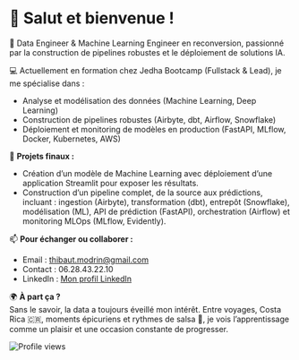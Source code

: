 # 👋 Salut et bienvenue !

🎯 Data Engineer & Machine Learning Engineer en reconversion, passionné par la construction de pipelines robustes et le déploiement de solutions IA.

💻 Actuellement en formation chez Jedha Bootcamp (Fullstack & Lead), je me spécialise dans :
- Analyse et modélisation des données (Machine Learning, Deep Learning)
- Construction de pipelines robustes (Airbyte, dbt, Airflow, Snowflake)
- Déploiement et monitoring de modèles en production (FastAPI, MLflow, Docker, Kubernetes, AWS)

🔨 **Projets finaux :**
- Création d’un modèle de Machine Learning avec déploiement d’une application Streamlit pour exposer les résultats.
- Construction d’un pipeline complet, de la source aux prédictions, incluant : ingestion (Airbyte), transformation (dbt), entrepôt (Snowflake), modélisation (ML), API de prédiction (FastAPI), orchestration (Airflow) et monitoring MLOps (MLflow, Evidently).


📫 **Pour échanger ou collaborer :**
- Email : thibaut.modrin@gmail.com
- Contact : 06.28.43.22.10  
- LinkedIn : [Mon profil LinkedIn](https://www.linkedin.com/in/thibaut-modrin/)

🌍 **À part ça ?**  
Sans le savoir, la data a toujours éveillé mon intérêt.
Entre voyages, Costa Rica 🇨🇷, moments épicuriens et rythmes de salsa 🎹, je vois l’apprentissage comme un plaisir et une occasion constante de progresser.

![Profile views](https://komarev.com/ghpvc/?username=thibautmodrin&color=blue)
